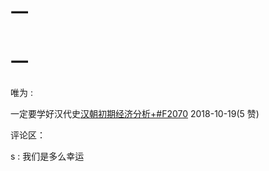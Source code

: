# 一

# 一

唯为 :

一定要学好汉代史[汉朝初期经济分析](https://mp.weixin.qq.com/s/Xfr2HcAcqcefYGKosbqXaw)[+#F2070](https://mp.weixin.qq.com/s/Xfr2HcAcqcefYGKosbqXaw) 2018-10-19(5 赞)

评论区：

s : 我们是多么幸运